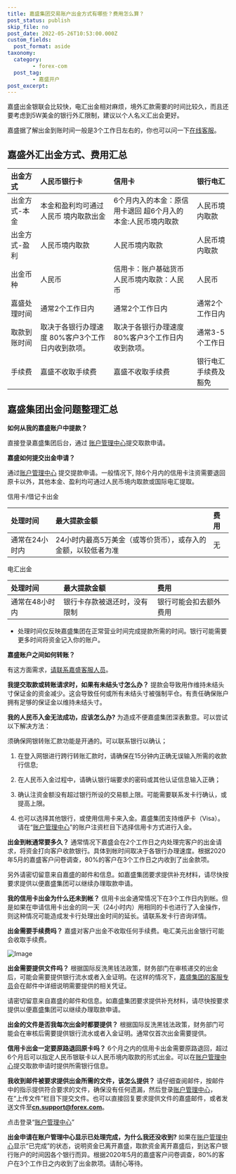 ```yaml
---
title: 嘉盛集团交易账户出金方式有哪些？费用怎么算？
post_status: publish
skip_file: no
post_date: 2022-05-26T10:53:00.000Z
custom_fields: 
  post_format: aside
taxonomy:
  category:
        - forex-com
  post_tag:
        - 嘉盛开户
post_excerpt: 
---
```

嘉盛出金银联会比较快，电汇出金相对麻烦，境外汇款需要的时间比较久，而且还要考虑到5W美金的银行外汇限制，建议以个人名义汇出会更好。

嘉盛据了解出金到账时间一般是3个工作日左右的，你也可以问一下[在线客服](http://www.ssgg.net/forex-customer-service.html)。

## 嘉盛外汇出金方式、费用汇总

| 出金方式 | 人民币银行卡 | 信用卡 | 银行电汇 |
| :--- | :--- | :--- | :--- |
| 出金方式-本金 | 本金和盈利均可通过人民币 境内取款出金 | 6个月内入的本金：原信用卡退回 超6个月入的本金:人民币境内取款 | 人民币境内取款 |
| 出金方式-盈利 | 人民币境内取款 | 人民币境内取款 | 人民币境内取款 |
| 出金币种 | 人民币 | 信用卡：账户基础货币 人民币境内取款：人民币 | 人民币 |
| 嘉盛处理时间 | 通常2个工作日内 | 通常2个工作日内 | 通常2个工作日内 |
| 取款到账时间 | 取决于各银行办理速度 80%客户3个工作日内收到款项。 | 取决于各银行办理速度 80%客户3个工作日内收到款项。 | 通常3-5个工作日 |
| 手续费 | 嘉盛不收取手续费 | 嘉盛不收取手续费 | 银行电汇手续费及豁免 |

## 嘉盛集团出金问题整理汇总

**如何从我的嘉盛账户中提款？**

直接登录嘉盛集团后台，通过 [账户管理中心](https://account.denglupingtai.com/login/forexglzh)提交取款申请。

**嘉盛如何提交出金申请？**

通过[账户管理中心](https://account.denglupingtai.com/login/forexglzh) 提交提款申请。一般情况下, 除6个月内的信用卡注资需要退回原卡以外，其他本金、盈利均可通过人民币境内取款或国际电汇提取。

信用卡/借记卡出金

| 处理时间 | 最大提款金额 | 费用 |
| :--- | :--- | :--- |
| 通常在24小时内 | 24小时内最高5万美金（或等价货币），或存入的金额，以较低者为准 | 无 |

电汇出金

| 处理时间 | 最大提款金额 | 费用 |
| :--- | :--- | :--- |
| 通常在48小时内 | 银行卡存款被退还时，没有限制 | 银行可能会扣去额外费用 |

* 处理时间仅反映嘉盛集团在正常营业时间完成提款所需的时间。银行可能需要更多时间将资金记入你的账户。

**嘉盛账户之间如何转账？**

有这方面需求，[请联系嘉盛客服人员](http://www.ssgg.net/forex-customer-service.html)。

**我提交取款或转账请求时，如果有未结头寸怎么办？** 提款会导致用作维持未结头寸保证金的资金减少。这会导致任何或所有未结头寸被强制平仓。有责任确保账户拥有足够的保证金以维持未结头寸。

**我的人民币入金无法成功，应该怎么办?** 为造成不便嘉盛集团深表歉意。可以尝试以下解决方法：

须确保网银转账汇款功能是开通的。可以联系银行以确认；

1. 在登入网银进行跨行转账汇款时，请确保在15分钟内正确无误输入所需的收款行信息;

1. 在人民币入金过程中，请确认银行端要求的密码或其他认证信息输入正确；

1. 确认注资金额没有超过银行所设的交易额上限。可能需要联系发卡行确认，或提高上限。

1. 也可以选择其他银行，或使用信用卡来入金。嘉盛集团支持维萨卡（Visa）。请在“[账户管理中心](https://account.denglupingtai.com/login/forexglzh)”的账户注资栏目下选择信用卡方式进行入金。

**出金到帐通常要多久？** 通常情况下嘉盛会在2个工作日之内处理完客户的出金请求，将资金打向客户收款银行。具体到帐时间取决于各银行办理速度。根据2020年5月的嘉盛客户问卷调查，80%的客户在3个工作日之内收到了出金款项。

另外请密切留意来自嘉盛的邮件和信息。如嘉盛集团要求提供补充材料，请尽快按要求提供以便嘉盛集团可以继续办理取款申请。

**我的信用卡出金为什么还未到帐？** 信用卡出金通常情况下在3个工作日内到帐。但是如果在申请信用卡出金的同一天（24小时内）用相同的卡也进行了入金操作，则这种情况可能造成发卡行处理出金时间的延长。请联系发卡行咨询详情。

**出金需要手续费吗？** 嘉盛对客户出金不收取任何手续费。电汇美元出金银行可能会收取手续费。

![Image](https://cdn.fendou.la/tuoss/forex-withdraw.png)

**出金需要提供文件吗？** 根据国际反洗黑钱法政策，财务部门在审核递交的出金后，可能会需要提供银行流水或者入金证明。在这样的情况下，[嘉盛集团的客服专员](http://www.ssgg.net/forex-customer-service.html)会在邮件中详细说明需要提供的相关凭证。

请密切留意来自嘉盛的邮件和信息。如嘉盛集团要求提供补充材料，请尽快按要求提供以便嘉盛集团可以继续办理取款申请。

**出金的文件是否我每次出金时都要提供？** 根据国际反洗黑钱法政策，财务部门可能会在审核后需要提供银行流水或者入金证明。通常仅首次出金需要提供。

**信用卡出金一定要原路退回原卡吗？** 6个月之内的信用卡出金需要原路退回，超过6个月后可以指定人民币银联卡以人民币境内取款的形式出金。可以在[账户管理中心](https://account.denglupingtai.com/login/forexglzh)提交取款申请时提供所需银行信息。

**我收到邮件被要求提供出金所需的文件，该怎么提供？** 请仔细查阅邮件，按邮件中的指示提供符合要求的文件，确保没有任何遗漏，然后登录[账户管理中心](https://account.denglupingtai.com/login/forexglzh)，在“上传文件”栏目下提交文件。也可以直接回复要求提供文件的嘉盛邮件，或者发送文件至**cn.support@forex.com**。

点击登录“[账户管理中心](https://account.denglupingtai.com/login/forexglzh)”

**出金申请在账户管理中心显示已处理完成，为什么我还没收到?** 如果在[账户管理中心](https://account.denglupingtai.com/login/forexglzh)显示“已完成”的状态，说明资金已离开嘉盛，取款资金离开嘉盛后，到达客户银行账户的时间因各个银行而异。根据2020年5月的嘉盛客户问卷调查，80%的客户在3个工作日之内收到了出金款项。请耐心等待。